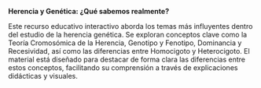 **Herencia y Genética: ¿Qué sabemos realmente?**

Este recurso educativo interactivo aborda los temas más influyentes dentro del estudio de la herencia genética. Se exploran conceptos clave como la Teoría Cromosómica de la Herencia, Genotipo y Fenotipo, Dominancia y Recesividad, así como las diferencias entre Homocigoto y Heterocigoto. El material está diseñado para destacar de forma clara las diferencias entre estos conceptos, facilitando su comprensión a través de explicaciones didácticas y visuales.

